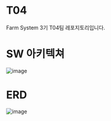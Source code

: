 # T04
Farm System 3기 T04팀 레포지토리입니다.

# SW 아키텍쳐
![image](https://github.com/user-attachments/assets/3b2274fb-20c0-416d-829f-12ebe1f9fe03)
# ERD
![image](https://github.com/user-attachments/assets/d622ad85-8040-4c48-ae22-f425f86272ca)




